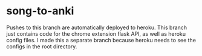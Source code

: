 # song-to-anki

Pushes to this branch are automatically deployed to heroku. This branch just contains code for the chrome extension flask API, as well as heroku config files. I made this a separate branch because heroku needs to see the configs in the root directory.

